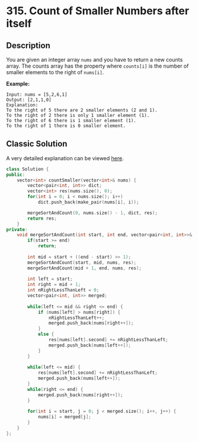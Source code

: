 # 315. Count of Smaller Numbers after itself

## Description
You are given an integer array `nums` and you have to return a new counts array. The counts array has the property where `counts[i]` is the number of smaller elements to the right of `nums[i]`.

**Example:**
```
Input: nums = [5,2,6,1]
Output: [2,1,1,0]
Explanation:
To the right of 5 there are 2 smaller elements (2 and 1).
To the right of 2 there is only 1 smaller element (1).
To the right of 6 there is 1 smaller element (1).
To the right of 1 there is 0 smaller element.
```

## Classic Solution
A very detailed explanation can be viewed [here](https://leetcode.com/problems/count-of-smaller-numbers-after-self/discuss/445769/merge-sort-CLEAR-simple-EXPLANATION-with-EXAMPLES-O(n-lg-n)).
```C++
class Solution {
public:
    vector<int> countSmaller(vector<int>& nums) {
        vector<pair<int, int>> dict;
        vector<int> res(nums.size(), 0);
        for(int i = 0; i < nums.size(); i++)
            dict.push_back(make_pair(nums[i], i));

        mergeSortAndCount(0, nums.size() - 1, dict, res);
        return res;
    }
private:
    void mergeSortAndCount(int start, int end, vector<pair<int, int>>& nums, vector<int>& res) {
        if(start >= end)
            return;
        
        int mid = start + ((end - start) >> 1);
        mergeSortAndCount(start, mid, nums, res);
        mergeSortAndCount(mid + 1, end, nums, res);
        
        int left = start;
        int right = mid + 1;
        int nRightLessThanLeft = 0;
        vector<pair<int, int>> merged;
        
        while(left <= mid && right <= end) {
            if (nums[left] > nums[right]) {
                nRightLessThanLeft++;
                merged.push_back(nums[right++]);
            }
            else {
                res[nums[left].second] += nRightLessThanLeft;
                merged.push_back(nums[left++]);
            }
        }
        
        while(left <= mid) {
            res[nums[left].second] += nRightLessThanLeft;
            merged.push_back(nums[left++]);
        }
        while(right <= end) {
            merged.push_back(nums[right++]);
        }
        
        for(int i = start, j = 0; j < merged.size(); i++, j++) {
            nums[i] = merged[j];
        }
    }
};
```